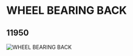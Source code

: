# WHEEL BEARING BACK
## 11950
![WHEEL BEARING BACK](https://lc-www-live-s.legocdn.com/media/bricks/5/2/6022949.jpg)
